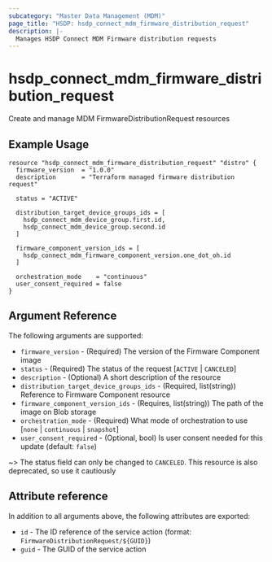 ```yaml
---
subcategory: "Master Data Management (MDM)"
page_title: "HSDP: hsdp_connect_mdm_firmware_distribution_request"
description: |-
  Manages HSDP Connect MDM Firmware distribution requests
---
```


# hsdp_connect_mdm_firmware_distribution_request

Create and manage MDM FirmwareDistributionRequest resources

## Example Usage

```hcl
resource "hsdp_connect_mdm_firmware_distribution_request" "distro" {
  firmware_version  = "1.0.0"
  description       = "Terraform managed firmware distribution request"
  
  status = "ACTIVE"
  
  distribution_target_device_groups_ids = [
    hsdp_connect_mdm_device_group.first.id,
    hsdp_connect_mdm_device_group.second.id
  ]
  
  firmware_component_version_ids = [
    hsdp_connect_mdm_firmware_component_version.one_dot_oh.id
  ]
  
  orchestration_mode    = "continuous"
  user_consent_required = false
}
```

## Argument Reference

The following arguments are supported:

* `firmware_version` - (Required) The version of the Firmware Component image
* `status` - (Required) The status of the request [`ACTIVE` | `CANCELED`]
* `description` - (Optional) A short description of the resource
* `distribution_target_device_groups_ids` - (Required, list(string)) Reference to Firmware Component resource
* `firmware_component_version_ids` - (Requires, list(string)) The path of the image on Blob storage
* `orchestration_mode` - (Required) What mode of orchestration to use [`none` | `continuous` | `snapshot`]
* `user_consent_required` - (Optional, bool) Is user consent needed for this update (default: `false`)

~> The status field can only be changed to `CANCELED`. This resource is also deprecated, so use it cautiously

## Attribute reference

In addition to all arguments above, the following attributes are exported:

* `id` - The ID reference of the service action (format: `FirmwareDistributionRequest/${GUID}`)
* `guid` - The GUID of the service action
